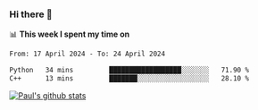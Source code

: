 ### Hi there 👋

📊 **This week I spent my time on**
<!--START_SECTION:waka-->

```txt
From: 17 April 2024 - To: 24 April 2024

Python   34 mins         ██████████████████░░░░░░░   71.90 %
C++      13 mins         ███████░░░░░░░░░░░░░░░░░░   28.10 %
```

<!--END_SECTION:waka-->


[![Paul's github stats](https://github-readme-stats.vercel.app/api?username=mickeyouyou&theme=dracula&show_icons=true)](https://github.com/anuraghazra/github-readme-stats)
